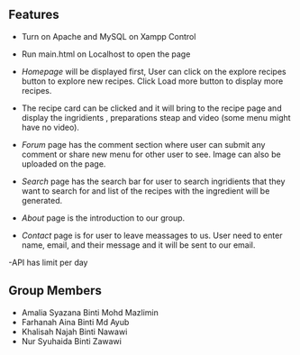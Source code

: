 ## Features 

- Turn on Apache and MySQL on Xampp Control 

- Run main.html on Localhost to open the page

- *Homepage* will be displayed first, User can click on the explore recipes button to explore new recipes. Click Load more button to display more recipes.

- The recipe card can be clicked and it will bring to the recipe page and display the ingridients , preparations steap and video (some menu might have no video).

- *Forum* page has the comment section where user can submit any comment or share new menu for other user to see. Image can also be uploaded on the page.

- *Search* page has the search bar for user to search ingridients that they want to search for and list of the recipes with the ingredient will be generated.

- *About* page is the introduction to our group.

- *Contact* page is for user to leave meassages to us. User need to enter name, email, and their message and it will be sent to our email.

-API has limit per day


## Group Members 

- Amalia Syazana Binti Mohd Mazlimin
- Farhanah Aina Binti Md Ayub
- Khalisah Najah Binti Nawawi
- Nur Syuhaida Binti Zawawi